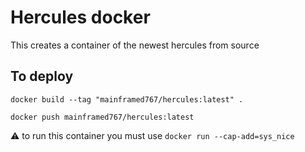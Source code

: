 # Hercules docker

This creates a container of the newest hercules from source

## To deploy

`docker build --tag "mainframed767/hercules:latest" .`


`docker push mainframed767/hercules:latest`

:warning: to run this container you must use `docker run --cap-add=sys_nice`




